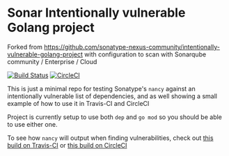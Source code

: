 # Sonar Intentionally vulnerable Golang project

Forked from https://github.com/sonatype-nexus-community/intentionally-vulnerable-golang-project with configuration to scan with Sonarqube community / Enterprise / Cloud

[![Build Status](https://travis-ci.org/sonatype-nexus-community/intentionally-vulnerable-golang-project.svg?branch=master)](https://travis-ci.org/sonatype-nexus-community/intentionally-vulnerable-golang-project) [![CircleCI](https://circleci.com/gh/sonatype-nexus-community/intentionally-vulnerable-golang-project.svg?style=shield)](https://circleci.com/gh/sonatype-nexus-community/intentionally-vulnerable-golang-project)

This is just a minimal repo for testing Sonatype's `nancy` against an intentionally vulnerable list of 
dependencies, and as well showing a small example of how to use it in Travis-CI and CircleCI

Project is currently setup to use both `dep` and `go mod` so you should be able to use either one. 

To see how `nancy` will output when finding vulnerabilities, check out [this build on Travis-CI](https://travis-ci.org/github/sonatype-nexus-community/intentionally-vulnerable-golang-project/builds/671448888) or [this build on CircleCI](https://circleci.com/gh/sonatype-nexus-community/intentionally-vulnerable-golang-project/26)

